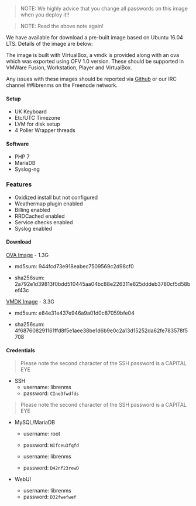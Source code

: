 > NOTE: We highly advice that you change all passwords on this image when you deploy it!!

> NOTE: Read the above note again!

We have available for download a pre-built image based on Ubuntu 16.04 LTS. Details of the image are below:

The image is built with VirtualBox, a vmdk is provided along with an ova which was exported using OFV 1.0 version. 
These should be supported in VMWare Fusion, Workstation, Player and VirtualBox.

Any issues with these images should be reported via [Github](https://github.com/librenms/librenms/issues) or our IRC channel ##librenms on the Freenode network.

#### Setup

  - UK Keyboard
  - Etc/UTC Timezone
  - LVM for disk setup
  - 4 Poller Wrapper threads

#### Software

  - PHP 7
  - MariaDB
  - Syslog-ng

### Features

  - Oxidized install but not configured
  - Weathermap plugin enabled
  - Billing enabled
  - RRDCached enabled
  - Service checks enabled
  - Syslog enabled

#### Download

[OVA Image](http://www.lathwood.co.uk/librenms/librenms_ubuntu_1604.ova) - 1.3G

  - md5sum: 944fcd73e918eabec7509569c2d98cf0

  - sha256sum: 2a792e1d39813f0bdd510445aa04bc88e226311e825dddeb3780cf5d58bef43c

[VMDK Image](http://www.lathwood.co.uk/librenms/librenms_ubuntu_1604.vmdk) - 3.3G

  - md5sum: e84e31e437e946a9a01d0c87059bfe04

  - sha256sum: 4f687608291161ffd8f5e1aee38be1d6b9e0c2a13d15252da62fe783578f5708

#### Credentials

> Please note the second character of the SSH password is a CAPITAL EYE

  - SSH
    - username: librenms
    - password: `CIne3fwdfds`

> Please note the second character of the SSH password is a CAPITAL EYE

  - MySQL/MariaDB
    - username: root
    - password: `NIfceu3fqfd`

    - username: librenms
    - password: `D42nf23rewD`

  - WebUI
    - username: librenms
    - password: `D32fwefwef`
